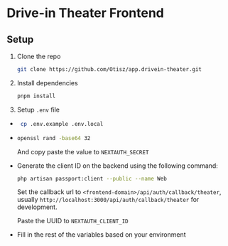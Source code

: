 # Drive-in Theater Frontend

## Setup

1. Clone the repo
   ```bash
   git clone https://github.com/Otisz/app.drivein-theater.git
   ```
2. Install dependencies
   ```bash
   pnpm install
   ```
3. Setup `.env` file
  - ```bash
     cp .env.example .env.local
     ```
  - ```bash
    openssl rand -base64 32
    ```
    And copy paste the value to `NEXTAUTH_SECRET`
  - Generate the client ID on the backend using the following command:
    ```bash
    php artisan passport:client --public --name Web
    ```
    Set the callback url to `<frontend-domain>/api/auth/callback/theater`, usually `http://localhost:3000/api/auth/callback/theater` for development.
    
    Paste the UUID to `NEXTAUTH_CLIENT_ID`
  - Fill in the rest of the variables based on your environment
